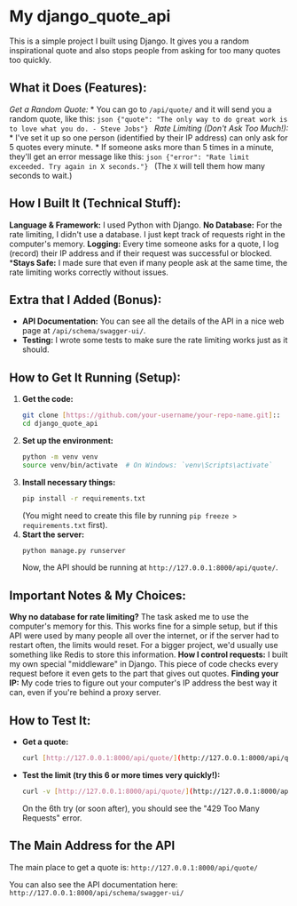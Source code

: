 # My django_quote_api

This is a simple project I built using Django. It gives you a random inspirational quote and also stops people from asking for too many quotes too quickly.

## What it Does (Features):

*Get a Random Quote:*
    * You can go to `/api/quote/` and it will send you a random quote, like this:
        ```json
       		{"quote": "The only way to do great work is to love what you do. - Steve Jobs"}
        ```
*Rate Limiting (Don't Ask Too Much!):*
    * I've set it up so one person (identified by their IP address) can only ask for 5 quotes every minute.
    * If someone asks more than 5 times in a minute, they'll get an error message like this:
        ```json
        	{"error": "Rate limit exceeded. Try again in X seconds."}
        ```
        	(The `X` will tell them how many seconds to wait.)



## How I Built It (Technical Stuff):

**Language & Framework:** I used Python with Django.
**No Database:** For the rate limiting, I didn't use a database. I just kept track of requests right in the computer's memory.
**Logging:** Every time someone asks for a quote, I log (record) their IP address and if their request was successful or blocked.
***Stays Safe:** I made sure that even if many people ask at the same time, the rate limiting works correctly without issues.



## Extra that I Added (Bonus):

* **API Documentation:** You can see all the details of the API in a nice web page at `/api/schema/swagger-ui/`.
* **Testing:** I wrote some tests to make sure the rate limiting works just as it should.



## How to Get It Running (Setup):

1.  **Get the code:**
    ```bash
    git clone [https://github.com/your-username/your-repo-name.git]::  https://github.com/SaiLochana16/django_quote_api 
    cd django_quote_api
    ```
2.  **Set up the environment:**
    ```bash
    python -m venv venv
    source venv/bin/activate  # On Windows: `venv\Scripts\activate`
    ```
3.  **Install necessary things:**
    ```bash
    pip install -r requirements.txt
    ```
    (You might need to create this file by running `pip freeze > requirements.txt` first).
4.  **Start the server:**
    ```bash
    python manage.py runserver
    ```
    Now, the API should be running at `http://127.0.0.1:8000/api/quote/`.



## Important Notes & My Choices:

**Why no database for rate limiting?** The task asked me to use the computer's memory for this. This works fine for a simple setup, but if this API were used by many people all over the internet, or if the server had to restart often, the limits would reset. For a bigger project, we'd usually use something like Redis to store this information.
**How I control requests:** I built my own special "middleware" in Django. This piece of code checks every request before it even gets to the part that gives out quotes.
**Finding your IP:** My code tries to figure out your computer's IP address the best way it can, even if you're behind a proxy server.

## How to Test It:

* **Get a quote:**
    ```bash
    curl [http://127.0.0.1:8000/api/quote/](http://127.0.0.1:8000/api/quote/)
    ```
* **Test the limit (try this 6 or more times very quickly!):**
    ```bash
    curl -v [http://127.0.0.1:8000/api/quote/](http://127.0.0.1:8000/api/quote/)
    ```
    On the 6th try (or soon after), you should see the "429 Too Many Requests" error.

## The Main Address for the API

The main place to get a quote is: `http://127.0.0.1:8000/api/quote/`

You can also see the API documentation here: `http://127.0.0.1:8000/api/schema/swagger-ui/`

